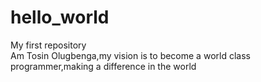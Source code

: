 # hello_world
My first repository <br/>
Am Tosin Olugbenga,my vision is to become a world class programmer,making a difference in the world  
